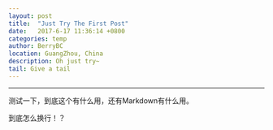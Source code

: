 ```yaml
---
layout: post
title:  "Just Try The First Post"
date:   2017-6-17 11:36:14 +0800 
categories: temp
author: BerryBC
location: GuangZhou, China
description: Oh just try~
tail: Give a tail
---
```

---
测试一下，到底这个有什么用，还有Markdown有什么用。

到底怎么换行！？